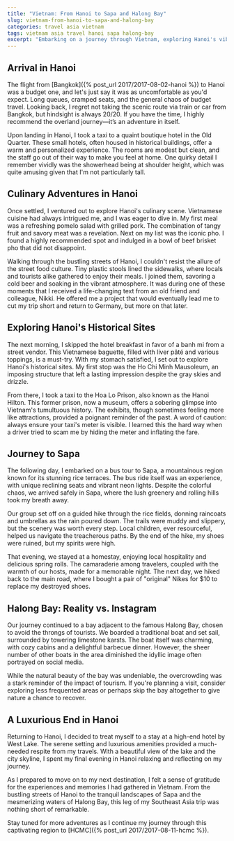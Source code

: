 ```yaml
---
title: "Vietnam: From Hanoi to Sapa and Halong Bay"
slug: vietnam-from-hanoi-to-sapa-and-halong-bay
categories: travel asia vietnam
tags: vietnam asia travel hanoi sapa halong-bay
excerpt: "Embarking on a journey through Vietnam, exploring Hanoi's vibrant streets, the lush landscapes of Sapa, and the serene waters of Halong Bay."
---
```


## Arrival in Hanoi

The flight from [Bangkok]({% post_url 2017/2017-08-02-hanoi %}) to Hanoi was a budget one, and let's just say it was as uncomfortable as you'd expect. Long queues, cramped seats, and the general chaos of budget travel. Looking back, I regret not taking the scenic route via train or car from Bangkok, but hindsight is always 20/20. If you have the time, I highly recommend the overland journey—it’s an adventure in itself.

Upon landing in Hanoi, I took a taxi to a quaint boutique hotel in the Old Quarter. These small hotels, often housed in historical buildings, offer a warm and personalized experience. The rooms are modest but clean, and the staff go out of their way to make you feel at home. One quirky detail I remember vividly was the showerhead being at shoulder height, which was quite amusing given that I'm not particularly tall.

## Culinary Adventures in Hanoi

Once settled, I ventured out to explore Hanoi's culinary scene. Vietnamese cuisine had always intrigued me, and I was eager to dive in. My first meal was a refreshing pomelo salad with grilled pork. The combination of tangy fruit and savory meat was a revelation. Next on my list was the iconic pho. I found a highly recommended spot and indulged in a bowl of beef brisket pho that did not disappoint.

Walking through the bustling streets of Hanoi, I couldn't resist the allure of the street food culture. Tiny plastic stools lined the sidewalks, where locals and tourists alike gathered to enjoy their meals. I joined them, savoring a cold beer and soaking in the vibrant atmosphere. It was during one of these moments that I received a life-changing text from an old friend and colleague, Nikki. He offered me a project that would eventually lead me to cut my trip short and return to Germany, but more on that later.

## Exploring Hanoi's Historical Sites

The next morning, I skipped the hotel breakfast in favor of a banh mi from a street vendor. This Vietnamese baguette, filled with liver pâté and various toppings, is a must-try. With my stomach satisfied, I set out to explore Hanoi's historical sites. My first stop was the Ho Chi Minh Mausoleum, an imposing structure that left a lasting impression despite the gray skies and drizzle.

From there, I took a taxi to the Hoa Lo Prison, also known as the Hanoi Hilton. This former prison, now a museum, offers a sobering glimpse into Vietnam's tumultuous history. The exhibits, though sometimes feeling more like attractions, provided a poignant reminder of the past. A word of caution: always ensure your taxi's meter is visible. I learned this the hard way when a driver tried to scam me by hiding the meter and inflating the fare.

## Journey to Sapa

The following day, I embarked on a bus tour to Sapa, a mountainous region known for its stunning rice terraces. The bus ride itself was an experience, with unique reclining seats and vibrant neon lights. Despite the colorful chaos, we arrived safely in Sapa, where the lush greenery and rolling hills took my breath away.

Our group set off on a guided hike through the rice fields, donning raincoats and umbrellas as the rain poured down. The trails were muddy and slippery, but the scenery was worth every step. Local children, ever resourceful, helped us navigate the treacherous paths. By the end of the hike, my shoes were ruined, but my spirits were high.

That evening, we stayed at a homestay, enjoying local hospitality and delicious spring rolls. The camaraderie among travelers, coupled with the warmth of our hosts, made for a memorable night. The next day, we hiked back to the main road, where I bought a pair of "original" Nikes for $10 to replace my destroyed shoes.

## Halong Bay: Reality vs. Instagram

Our journey continued to a bay adjacent to the famous Halong Bay, chosen to avoid the throngs of tourists. We boarded a traditional boat and set sail, surrounded by towering limestone karsts. The boat itself was charming, with cozy cabins and a delightful barbecue dinner. However, the sheer number of other boats in the area diminished the idyllic image often portrayed on social media.

While the natural beauty of the bay was undeniable, the overcrowding was a stark reminder of the impact of tourism. If you're planning a visit, consider exploring less frequented areas or perhaps skip the bay altogether to give nature a chance to recover.

## A Luxurious End in Hanoi

Returning to Hanoi, I decided to treat myself to a stay at a high-end hotel by West Lake. The serene setting and luxurious amenities provided a much-needed respite from my travels. With a beautiful view of the lake and the city skyline, I spent my final evening in Hanoi relaxing and reflecting on my journey.

As I prepared to move on to my next destination, I felt a sense of gratitude for the experiences and memories I had gathered in Vietnam. From the bustling streets of Hanoi to the tranquil landscapes of Sapa and the mesmerizing waters of Halong Bay, this leg of my Southeast Asia trip was nothing short of remarkable.

Stay tuned for more adventures as I continue my journey through this captivating region to [HCMC]({% post_url 2017/2017-08-11-hcmc %}).
